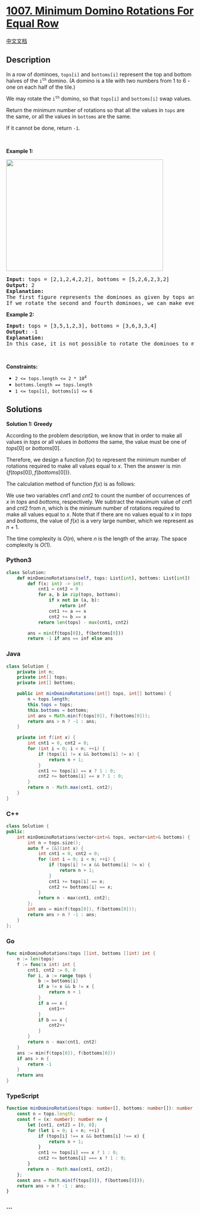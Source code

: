 # [1007. Minimum Domino Rotations For Equal Row](https://leetcode.com/problems/minimum-domino-rotations-for-equal-row)

[中文文档](/solution/1000-1099/1007.Minimum%20Domino%20Rotations%20For%20Equal%20Row/README.md)

## Description

<p>In a row of dominoes, <code>tops[i]</code> and <code>bottoms[i]</code> represent the top and bottom halves of the <code>i<sup>th</sup></code> domino. (A domino is a tile with two numbers from 1 to 6 - one on each half of the tile.)</p>

<p>We may rotate the <code>i<sup>th</sup></code> domino, so that <code>tops[i]</code> and <code>bottoms[i]</code> swap values.</p>

<p>Return the minimum number of rotations so that all the values in <code>tops</code> are the same, or all the values in <code>bottoms</code> are the same.</p>

<p>If it cannot be done, return <code>-1</code>.</p>

<p>&nbsp;</p>
<p><strong class="example">Example 1:</strong></p>
<img alt="" src="https://fastly.jsdelivr.net/gh/doocs/leetcode@main/solution/1000-1099/1007.Minimum%20Domino%20Rotations%20For%20Equal%20Row/images/domino.png" style="height: 300px; width: 421px;" />
<pre>
<strong>Input:</strong> tops = [2,1,2,4,2,2], bottoms = [5,2,6,2,3,2]
<strong>Output:</strong> 2
<strong>Explanation:</strong> 
The first figure represents the dominoes as given by tops and bottoms: before we do any rotations.
If we rotate the second and fourth dominoes, we can make every value in the top row equal to 2, as indicated by the second figure.
</pre>

<p><strong class="example">Example 2:</strong></p>

<pre>
<strong>Input:</strong> tops = [3,5,1,2,3], bottoms = [3,6,3,3,4]
<strong>Output:</strong> -1
<strong>Explanation:</strong> 
In this case, it is not possible to rotate the dominoes to make one row of values equal.
</pre>

<p>&nbsp;</p>
<p><strong>Constraints:</strong></p>

<ul>
	<li><code>2 &lt;= tops.length &lt;= 2 * 10<sup>4</sup></code></li>
	<li><code>bottoms.length == tops.length</code></li>
	<li><code>1 &lt;= tops[i], bottoms[i] &lt;= 6</code></li>
</ul>

## Solutions

**Solution 1: Greedy**

According to the problem description, we know that in order to make all values in $tops$ or all values in $bottoms$ the same, the value must be one of $tops[0]$ or $bottoms[0]$.

Therefore, we design a function $f(x)$ to represent the minimum number of rotations required to make all values equal to $x$. Then the answer is $\min\{f(\textit{tops}[0]), f(\textit{bottoms}[0])\}$.

The calculation method of function $f(x)$ is as follows:

We use two variables $cnt1$ and $cnt2$ to count the number of occurrences of $x$ in $tops$ and $bottoms$, respectively. We subtract the maximum value of $cnt1$ and $cnt2$ from $n$, which is the minimum number of rotations required to make all values equal to $x$. Note that if there are no values equal to $x$ in $tops$ and $bottoms$, the value of $f(x)$ is a very large number, which we represent as $n+1$.

The time complexity is $O(n)$, where $n$ is the length of the array. The space complexity is $O(1)$.

<!-- tabs:start -->

### **Python3**

```python
class Solution:
    def minDominoRotations(self, tops: List[int], bottoms: List[int]) -> int:
        def f(x: int) -> int:
            cnt1 = cnt2 = 0
            for a, b in zip(tops, bottoms):
                if x not in (a, b):
                    return inf
                cnt1 += a == x
                cnt2 += b == x
            return len(tops) - max(cnt1, cnt2)

        ans = min(f(tops[0]), f(bottoms[0]))
        return -1 if ans == inf else ans
```

### **Java**

```java
class Solution {
    private int n;
    private int[] tops;
    private int[] bottoms;

    public int minDominoRotations(int[] tops, int[] bottoms) {
        n = tops.length;
        this.tops = tops;
        this.bottoms = bottoms;
        int ans = Math.min(f(tops[0]), f(bottoms[0]));
        return ans > n ? -1 : ans;
    }

    private int f(int x) {
        int cnt1 = 0, cnt2 = 0;
        for (int i = 0; i < n; ++i) {
            if (tops[i] != x && bottoms[i] != x) {
                return n + 1;
            }
            cnt1 += tops[i] == x ? 1 : 0;
            cnt2 += bottoms[i] == x ? 1 : 0;
        }
        return n - Math.max(cnt1, cnt2);
    }
}
```

### **C++**

```cpp
class Solution {
public:
    int minDominoRotations(vector<int>& tops, vector<int>& bottoms) {
        int n = tops.size();
        auto f = [&](int x) {
            int cnt1 = 0, cnt2 = 0;
            for (int i = 0; i < n; ++i) {
                if (tops[i] != x && bottoms[i] != x) {
                    return n + 1;
                }
                cnt1 += tops[i] == x;
                cnt2 += bottoms[i] == x;
            }
            return n - max(cnt1, cnt2);
        };
        int ans = min(f(tops[0]), f(bottoms[0]));
        return ans > n ? -1 : ans;
    }
};
```

### **Go**

```go
func minDominoRotations(tops []int, bottoms []int) int {
	n := len(tops)
	f := func(x int) int {
		cnt1, cnt2 := 0, 0
		for i, a := range tops {
			b := bottoms[i]
			if a != x && b != x {
				return n + 1
			}
			if a == x {
				cnt1++
			}
			if b == x {
				cnt2++
			}
		}
		return n - max(cnt1, cnt2)
	}
	ans := min(f(tops[0]), f(bottoms[0]))
	if ans > n {
		return -1
	}
	return ans
}
```

### **TypeScript**

```ts
function minDominoRotations(tops: number[], bottoms: number[]): number {
    const n = tops.length;
    const f = (x: number): number => {
        let [cnt1, cnt2] = [0, 0];
        for (let i = 0; i < n; ++i) {
            if (tops[i] !== x && bottoms[i] !== x) {
                return n + 1;
            }
            cnt1 += tops[i] === x ? 1 : 0;
            cnt2 += bottoms[i] === x ? 1 : 0;
        }
        return n - Math.max(cnt1, cnt2);
    };
    const ans = Math.min(f(tops[0]), f(bottoms[0]));
    return ans > n ? -1 : ans;
}
```

### **...**

```

```

<!-- tabs:end -->
